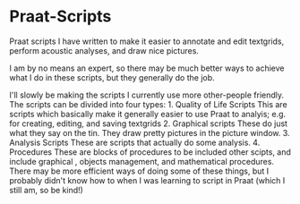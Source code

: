 # Praat-Scripts
Praat scripts I have written to make it easier to annotate and edit textgrids, perform acoustic analyses, and draw nice pictures.

I am by no means an expert, so there may be much better ways to achieve what I do in these scripts, but they generally do the job.

I'll slowly be making the scripts I currently use more other-people friendly.
The scripts can be divided into four types:
    1. Quality of Life Scripts
       This are scripts which basically make it generally easier to use Praat to analyis; e.g. for creating, editing, and saving
       textgrids
    2. Graphical scripts
       These do just what they say on the tin. They draw pretty pictures in the picture window.
    3. Analysis Scripts
       These are scripts that actually do some analysis.
    4. Procedures
       These are blocks of procedures to be included other scipts, and include graphical , objects management, and mathematical
       procedures. There may be more efficient ways of doing some of these things, but I probably didn't know how to when I
       was learning to script in Praat (which I still am, so be kind!)

